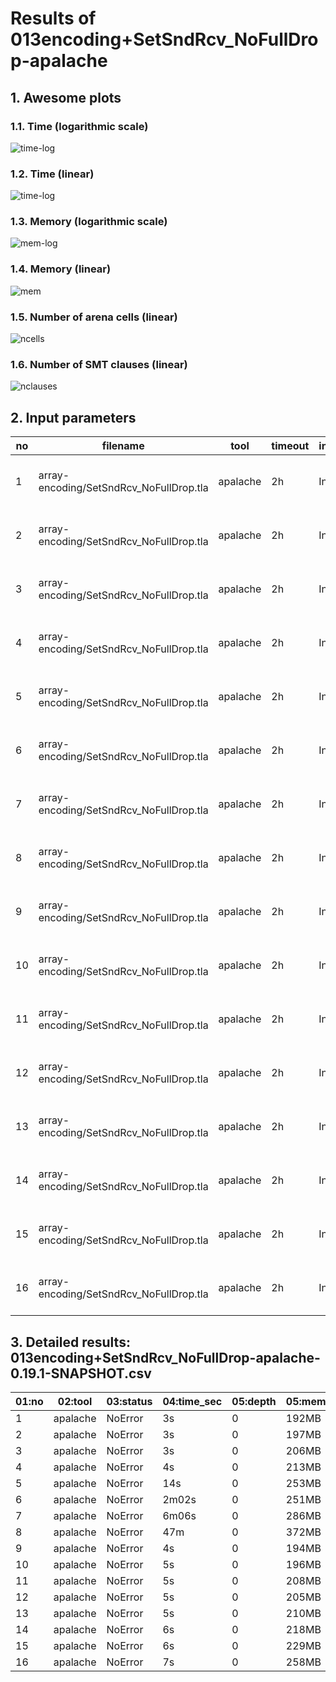 # Results of 013encoding+SetSndRcv_NoFullDrop-apalache


## 1. Awesome plots

### 1.1. Time (logarithmic scale)

![time-log](013encoding+SetSndRcv_NoFullDrop-apalache-time-log.svg "Time Log")

### 1.2. Time (linear)

![time-log](013encoding+SetSndRcv_NoFullDrop-apalache-time.svg "Time Log")

### 1.3. Memory (logarithmic scale)

![mem-log](013encoding+SetSndRcv_NoFullDrop-apalache-mem-log.svg "Memory Log")

### 1.4. Memory (linear)

![mem](013encoding+SetSndRcv_NoFullDrop-apalache-mem.svg "Memory Log")

### 1.5. Number of arena cells (linear)

![ncells](013encoding+SetSndRcv_NoFullDrop-apalache-ncells.svg "Number of arena cells")

### 1.6. Number of SMT clauses (linear)

![nclauses](013encoding+SetSndRcv_NoFullDrop-apalache-nclauses.svg "Number of SMT clauses")

## 2. Input parameters

no  |  filename                                 |  tool      |  timeout  |  init  |  inv  |  next  |  args
----|-------------------------------------------|------------|-----------|--------|-------|--------|-----------------------------------------------------
1   |  array-encoding/SetSndRcv_NoFullDrop.tla  |  apalache  |  2h       |  Init  |  Inv  |  Next  |  --smt-encoding=arrays --length=0 --cinit=CInit0
2   |  array-encoding/SetSndRcv_NoFullDrop.tla  |  apalache  |  2h       |  Init  |  Inv  |  Next  |  --smt-encoding=arrays --length=2 --cinit=CInit2
3   |  array-encoding/SetSndRcv_NoFullDrop.tla  |  apalache  |  2h       |  Init  |  Inv  |  Next  |  --smt-encoding=arrays --length=4 --cinit=CInit4
4   |  array-encoding/SetSndRcv_NoFullDrop.tla  |  apalache  |  2h       |  Init  |  Inv  |  Next  |  --smt-encoding=arrays --length=6 --cinit=CInit6
5   |  array-encoding/SetSndRcv_NoFullDrop.tla  |  apalache  |  2h       |  Init  |  Inv  |  Next  |  --smt-encoding=arrays --length=8 --cinit=CInit8
6   |  array-encoding/SetSndRcv_NoFullDrop.tla  |  apalache  |  2h       |  Init  |  Inv  |  Next  |  --smt-encoding=arrays --length=10 --cinit=CInit10
7   |  array-encoding/SetSndRcv_NoFullDrop.tla  |  apalache  |  2h       |  Init  |  Inv  |  Next  |  --smt-encoding=arrays --length=12 --cinit=CInit12
8   |  array-encoding/SetSndRcv_NoFullDrop.tla  |  apalache  |  2h       |  Init  |  Inv  |  Next  |  --smt-encoding=arrays --length=14 --cinit=CInit14
9   |  array-encoding/SetSndRcv_NoFullDrop.tla  |  apalache  |  2h       |  Init  |  Inv  |  Next  |  --smt-encoding=oopsla19 --length=0 --cinit=CInit0
10  |  array-encoding/SetSndRcv_NoFullDrop.tla  |  apalache  |  2h       |  Init  |  Inv  |  Next  |  --smt-encoding=oopsla19 --length=2 --cinit=CInit2
11  |  array-encoding/SetSndRcv_NoFullDrop.tla  |  apalache  |  2h       |  Init  |  Inv  |  Next  |  --smt-encoding=oopsla19 --length=4 --cinit=CInit4
12  |  array-encoding/SetSndRcv_NoFullDrop.tla  |  apalache  |  2h       |  Init  |  Inv  |  Next  |  --smt-encoding=oopsla19 --length=6 --cinit=CInit6
13  |  array-encoding/SetSndRcv_NoFullDrop.tla  |  apalache  |  2h       |  Init  |  Inv  |  Next  |  --smt-encoding=oopsla19 --length=8 --cinit=CInit8
14  |  array-encoding/SetSndRcv_NoFullDrop.tla  |  apalache  |  2h       |  Init  |  Inv  |  Next  |  --smt-encoding=oopsla19 --length=10 --cinit=CInit10
15  |  array-encoding/SetSndRcv_NoFullDrop.tla  |  apalache  |  2h       |  Init  |  Inv  |  Next  |  --smt-encoding=oopsla19 --length=12 --cinit=CInit12
16  |  array-encoding/SetSndRcv_NoFullDrop.tla  |  apalache  |  2h       |  Init  |  Inv  |  Next  |  --smt-encoding=oopsla19 --length=14 --cinit=CInit14

## 3. Detailed results: 013encoding+SetSndRcv_NoFullDrop-apalache-0.19.1-SNAPSHOT.csv

01:no  |  02:tool   |  03:status  |  04:time_sec  |  05:depth  |  05:mem_kb  |  10:ninit_trans  |  11:ninit_trans  |  12:ncells  |  13:nclauses  |  14:navg_clause_len
-------|------------|-------------|---------------|------------|-------------|------------------|------------------|-------------|---------------|--------------------
1      |  apalache  |  NoError    |  3s           |  0         |  192MB      |  0               |  0               |  12         |  7.0          |  6.0
2      |  apalache  |  NoError    |  3s           |  0         |  197MB      |  0               |  0               |  80         |  75           |  9.0
3      |  apalache  |  NoError    |  3s           |  0         |  206MB      |  0               |  0               |  214        |  210          |  11
4      |  apalache  |  NoError    |  4s           |  0         |  213MB      |  0               |  0               |  372        |  373          |  12
5      |  apalache  |  NoError    |  14s          |  0         |  253MB      |  0               |  0               |  554        |  564          |  14
6      |  apalache  |  NoError    |  2m02s        |  0         |  251MB      |  0               |  0               |  760        |  783          |  15
7      |  apalache  |  NoError    |  6m06s        |  0         |  286MB      |  0               |  0               |  990        |  1.0K         |  16
8      |  apalache  |  NoError    |  47m          |  0         |  372MB      |  0               |  0               |  1.0K       |  1.0K         |  16
9      |  apalache  |  NoError    |  4s           |  0         |  194MB      |  0               |  0               |  13         |  11           |  6.0
10     |  apalache  |  NoError    |  5s           |  0         |  196MB      |  0               |  0               |  88         |  95           |  9.0
11     |  apalache  |  NoError    |  5s           |  0         |  208MB      |  0               |  0               |  240        |  266          |  11
12     |  apalache  |  NoError    |  5s           |  0         |  205MB      |  0               |  0               |  416        |  465          |  12
13     |  apalache  |  NoError    |  5s           |  0         |  210MB      |  0               |  0               |  616        |  692          |  14
14     |  apalache  |  NoError    |  6s           |  0         |  218MB      |  0               |  0               |  840        |  947          |  15
15     |  apalache  |  NoError    |  6s           |  0         |  229MB      |  0               |  0               |  1.0K       |  1.0K         |  17
16     |  apalache  |  NoError    |  7s           |  0         |  258MB      |  0               |  0               |  1.0K       |  1.0K         |  18
